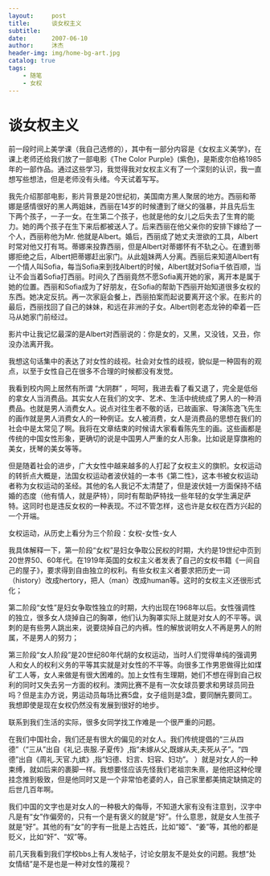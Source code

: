 ```yaml
---
layout:     post
title:      谈女权主义
subtitle:
date:       2007-06-10
author:     沐杰
header-img: img/home-bg-art.jpg
catalog: true
tags:
    - 随笔
    - 女权
---
```


# 谈女权主义
前一段时间上美学课（我自己选修的），其中有一部分内容是《女权主义美学》，在课上老师还给我们放了一部电影《The Color Purple》(紫色)，是斯皮尔伯格1985年的一部作品。通过这些学习，我觉得我对女权主义有了一个深刻的认识，我一直想写些想法，但是老师没有头绪。今天试着写写。

我先介绍那部电影，影片背景是20世纪初，美国南方黑人聚居的地方。西丽和蒂娜是感情很好的黑人两姐妹，西丽在14岁的时候遭到了继父的强暴，并且先后生下两个孩子，一子一女。在生第二个孩子，也就是他的女儿之后失去了生育的能力。她的两个孩子在生下来后都被送人了。后来西丽在他父亲你的安排下嫁给了一个人，西丽称他为Mr. 他就是Albert。婚后，西丽成了她丈夫泄欲的工具，Albert时常对他又打有骂。蒂娜来投靠西丽，但是Albert对蒂娜怀有不轨之心。在遭到蒂娜拒绝之后，Albert把蒂娜赶出家门。从此姐妹两人分离。西丽后来知道Albert有一个情人叫Sofia，每当Sofia来到找Albert的时候，Albert就对Sofia千依百顺，当让不会当着Sofia打西丽。时间久了西丽竟然不愿Sofia离开她的家，离开本是属于她的位置。西丽和Sofia成为了好朋友，在Sofia的帮助下西丽开始知道很多女权的东西。她决定反抗。再一次家庭会餐上，西丽拍案而起说要离开这个家。在影片的最后，西丽找回了自己的妹妹，和远在非洲的子女。Albert则老态龙钟的牵着一匹马从她家门前经过。

影片中让我记忆最深的是Albert对西丽说的：你是女的，又黑，又没钱，又丑，你没办法离开我。

我想这句话集中的表达了对女性的歧视。社会对女性的歧视，貌似是一种固有的观点，以至于女性自己在很多不合理的时候都没有发觉。

我看到校内网上居然有所谓 “大阴群” ，呵呵，我进去看了看又退了，完全是低俗的拿女人当消费品。其实女人在我们的文字、艺术、生活中统统成了男人的一种消费品。也就是男人消费女人。说点对往生者不敬的话，已故画家、导演陈逸飞先生的画作就是男人消费女人的一种例证。女人被消费，女人是消费品的思想在我们的社会中是太常见了啊。我将在文章结束的时候请大家看看陈先生的画。这些画都是传统的中国女性形象，更确切的说是中国男人严重的女人形象。比如说是穿旗袍的美女，抚琴的美女等等。

但是随着社会的进步，广大女性中越来越多的人打起了女权主义的旗帜。女权运动的转折点大概是，法国女权运动者波伏娃的一本书《第二性》，这本书被女权运动者称为女权运动的圣经。其他的名人我记不太清楚了，但是波伏娃一方面保持不结婚的态度（他有情人，就是萨特），同时有帮助萨特找一些年轻的女学生满足萨特。这同时也是违反女权的一种表现。不过不管怎样，这也许是女权在西方兴起的一个开端。

女权运动，从历史上看分为三个阶段：女权-女性-女人

我具体解释一下，第一阶段“女权”是妇女争取公民权的时期，大约是19世纪中页到20世界50、60年代。在1919年英国的女权主义者发表了自己的女权书籍《一间自己的屋子》，要求得到自由独立的权利。有些女权主义者要求把历史一词（history）改成hertory，把人（man）改成human等。这时的女权主义还很形式化；

第二阶段“女性”是妇女争取性独立的时期，大约出现在1968年以后。女性强调性的独立，很多女人烧掉自己的胸罩，他们认为胸罩实际上就是对女人的不平等。讽刺的是有些男人跳出来，说要烧掉自己的内裤。性的解放说明女人不再是男人的附属，不是男人的努力；

第三阶段“女人阶段”是20世纪80年代胡的女权运动，当时人们觉得单纯的强调男人和女人的权利义务的平等其实就是对女性的不平等。向很多工作男恩做得比如煤矿工人等，女人来做是有很大困难的。加上女性有生理期，她们不想在得到自己权利的同时又失去另一方面的权利。澳网比赛不是有一次女球员要求和男球员同丑吗？但是主办方说，男运动员每场比赛5盘，女子组则是3盘，要同酬先要同工。我想即使是现在女权仍然没有发展到很好的地步。

联系到我们生活的实际，很多女同学找工作难是一个很严重的问题。

在我们中国社会，我们还是有很大的偏见的对女人。我们传统提倡的“三从四德”（“三从”出自《礼记.丧服.子夏传》,指“未嫁从父,既嫁从夫,夫死从子”。“四德”出自《周礼.天官.九嫔》,指“妇德、妇言、妇容、妇功”。 ）就是对女人的一种束缚，就如后来的裹脚一样。我想要怪应该先怪我们老祖宗朱熹，是他把这种伦理挂念推到极致，但是他同时又是一个非常怕老婆的人，自己家里都美搞定缺搞定的后世几百年啊。

我们中国的文字也是对女人的一种极大的侮辱，不知道大家有没有注意到，汉字中凡是有“女”作偏旁的，只有一个是有褒义的就是“好”。什么意思，就是女人生孩子就是“好”。其他的有“女”的字有一批是上古姓氏，比如“姬”、“姜”等，其他的都是贬义，比如“奸”、“奴”等。

前几天我看到我们学校bbs上有人发帖子，讨论女朋友不是处女的问题。我想“处女情结”是不是也是一种对女性的蔑视？
